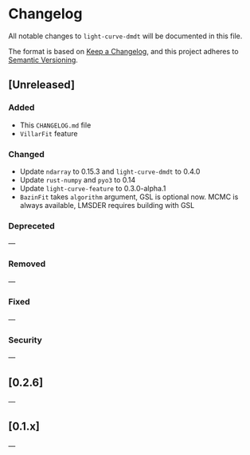 # Changelog

All notable changes to `light-curve-dmdt` will be documented in this file.

The format is based on [Keep a Changelog](https://keepachangelog.com/en/1.0.0/),
and this project adheres to [Semantic Versioning](https://semver.org/spec/v2.0.0.html).

## [Unreleased]

### Added

- This `CHANGELOG.md` file
- `VillarFit` feature

### Changed

- Update `ndarray` to 0.15.3 and `light-curve-dmdt` to 0.4.0
- Update `rust-numpy` and `pyo3` to 0.14
- Update `light-curve-feature` to 0.3.0-alpha.1
- `BazinFit` takes `algorithm` argument, GSL is optional now. MCMC is always available, LMSDER requires building with GSL

### Depreceted

—

### Removed

—

### Fixed

—

### Security

—

## [0.2.6]

—

## [0.1.x]

—
